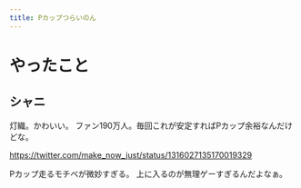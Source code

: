 ```yaml
---
title: Pカップつらいのん
---
```


# やったこと

## シャニ

灯織。かわいい。
ファン190万人。毎回これが安定すればPカップ余裕なんだけどな。

<https://twitter.com/make_now_just/status/1316027135170019329>

Pカップ走るモチベが微妙すぎる。
上に入るのが無理ゲーすぎるんだよなぁ。
